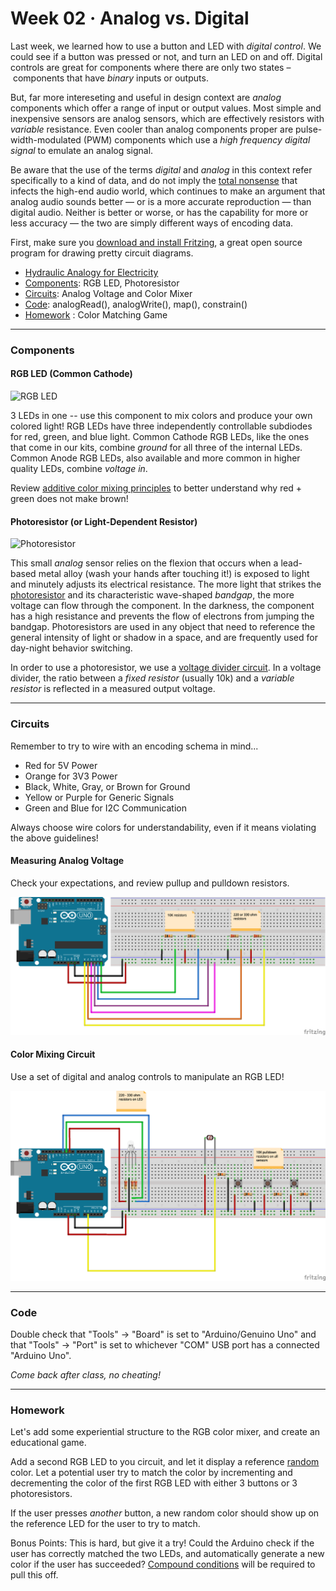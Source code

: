 # Week 02 · Analog vs. Digital

Last week, we learned how to use a button and LED with *digital control*. We could see if a button was pressed or not, and turn an LED on and off. Digital controls are great for components where there are only two states – components that have *binary* inputs or outputs. 

But, far more intereseting and useful in design context are *analog* components which offer a range of input or output values. Most simple and inexpensive sensors are analog sensors, which are effectively resistors with *variable* resistance. Even cooler than analog components proper are pulse-width-modulated (PWM) components which use a *high frequency digital signal* to emulate an analog signal.

Be aware that the use of the terms *digital* and *analog* in this context refer specifically to a kind of data, and do not imply the [total nonsense](https://www.soundonsound.com/techniques/digital-myth) that infects the high-end audio world, which continues to make an argument that analog audio sounds better — or is a more accurate reproduction — than digital audio. Neither is better or worse, or has the capability for more or less accuracy — the two are simply different ways of encoding data. 

First, make sure you [download and install Fritzing](http://fritzing.org/download/), a great open source program for drawing pretty circuit diagrams.

- [Hydraulic Analogy for Electricity](https://learn.sparkfun.com/tutorials/voltage-current-resistance-and-ohms-law/current)
- [Components](#components): RGB LED, Photoresistor
- [Circuits](#circuits): Analog Voltage and Color Mixer
- [Code](#code): analogRead(), analogWrite(), map(), constrain()
- [Homework](#homework) : Color Matching Game

-----

### Components

#### RGB LED (Common Cathode)

![RGB LED](https://cdn.sparkfun.com//assets/parts/9/7/00105-03-L.jpg)

3 LEDs in one -- use this component to mix colors and produce your own colored light! RGB LEDs have three independently controllable subdiodes for red, green, and blue light. Common Cathode RGB LEDs, like the ones that come in our kits, combine *ground* for all three of the internal LEDs. Common Anode RGB LEDs, also available and more common in higher quality LEDs, combine *voltage in*.

Review [additive color mixing principles](https://en.wikipedia.org/wiki/Additive_color) to better understand why red + green does not make brown! 

#### Photoresistor (or Light-Dependent Resistor)

![Photoresistor](https://cdn.sparkfun.com//assets/parts/2/4/6/2/09088-02-L.jpg)

This small *analog* sensor relies on the flexion that occurs when a lead-based metal alloy (wash your hands after touching it!) is exposed to light and minutely adjusts its electrical resistance. The more light that strikes the [photoresistor](https://en.wikipedia.org/wiki/Photoresistor) and its characteristic wave-shaped *bandgap*, the more voltage can flow through the component. In the darkness, the component has a high resistance and prevents the flow of electrons from jumping the bandgap. Photoresistors are used in any object that need to reference the general intensity of light or shadow in a space, and are frequently used for day-night behavior switching.

In order to use a photoresistor, we use a [voltage divider circuit](https://learn.sparkfun.com/tutorials/voltage-dividers). In a voltage divider, the ratio between a *fixed resistor* (usually 10k) and a *variable resistor* is reflected in a measured output voltage.

----- 

### Circuits

Remember to try to wire with an encoding schema in mind...

- Red for 5V Power
- Orange for 3V3 Power
- Black, White, Gray, or Brown for Ground
- Yellow or Purple for Generic Signals
- Green and Blue for I2C Communication

Always choose wire colors for understandability, even if it means violating the above guidelines! 

#### Measuring Analog Voltage

Check your expectations, and review pullup and pulldown resistors.

![resistors](resistors.png)

#### Color Mixing Circuit

Use a set of digital and analog controls to manipulate an RGB LED!

![color-controller](color_controller.png)

-----

### Code

Double check that "Tools" -> "Board" is set to "Arduino/Genuino Uno" and that "Tools" -> "Port" is set to whichever "COM" USB port has a connected "Arduino Uno".

*Come back after class, no cheating!*

-----

### Homework

Let's add some experiential structure to the RGB color mixer, and create an educational game. 

Add a second RGB LED to you circuit, and let it display a reference [random](https://www.arduino.cc/reference/en/language/functions/random-numbers/random/) color. Let a potential user try to match the color by incrementing and decrementing the color of the first RGB LED with either 3 buttons or 3 photoresistors.

If the user presses *another* button, a new random color should show up on the reference LED for the user to try to match.

Bonus Points: This is hard, but give it a try! Could the Arduino check if the user has correctly matched the two LEDs, and automatically generate a new color if the user has succeeded? [Compound conditions](https://forum.arduino.cc/index.php?topic=207443.0) will be required to pull this off. 
